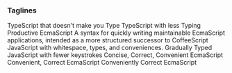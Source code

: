 
### Taglines
TypeScript that doesn't make you Type
TypeScript with less Typing
Productive EcmaScript
A syntax for quickly writing maintainable EcmaScript applications, intended as a more structured successor to CoffeeScript
JavaScript with whitespace, types, and conveniences.
Gradually Typed JavaScript with fewer keystrokes
Concise, Correct, Convenient EcmaScript
Convenient, Correct EcmaScript
Conveniently Correct EcmaScript
